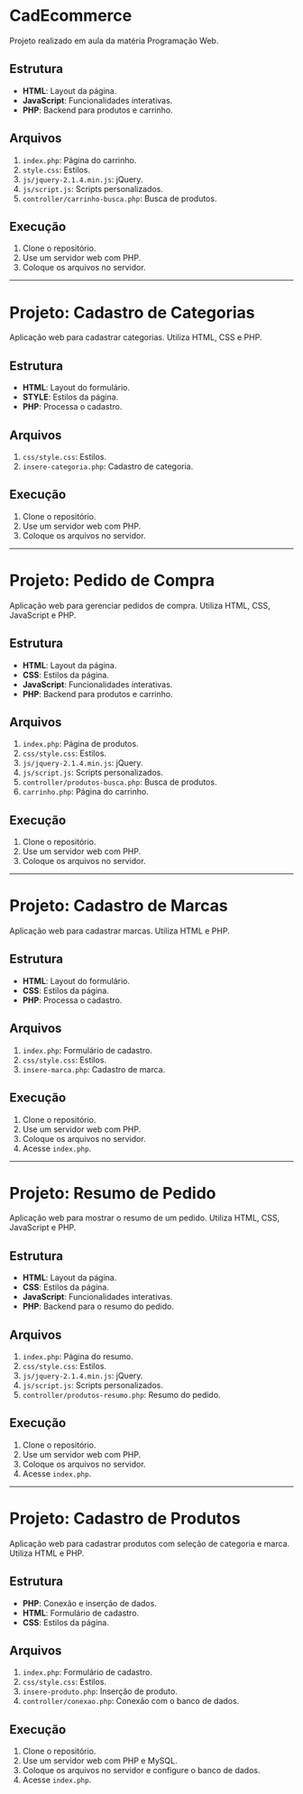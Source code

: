 # CadEcommerce
Projeto realizado em aula da matéria Programação Web. 

## Estrutura
 
- **HTML**: Layout da página.
- **JavaScript**: Funcionalidades interativas.
- **PHP**: Backend para produtos e carrinho.
 
## Arquivos
 
1. `index.php`: Página do carrinho.
2. `style.css`: Estilos.
3. `js/jquery-2.1.4.min.js`: jQuery.
4. `js/script.js`: Scripts personalizados.
5. `controller/carrinho-busca.php`: Busca de produtos.
 
## Execução
 
1. Clone o repositório.
2. Use um servidor web com PHP.
3. Coloque os arquivos no servidor.
 
---
 
# Projeto: Cadastro de Categorias
 
Aplicação web para cadastrar categorias. Utiliza HTML, CSS e PHP.
 
## Estrutura
 
- **HTML**: Layout do formulário.
- **STYLE**: Estilos da página.
- **PHP**: Processa o cadastro.
 
## Arquivos 

1. `css/style.css`: Estilos.
2. `insere-categoria.php`: Cadastro de categoria.
 
## Execução
 
1. Clone o repositório.
2. Use um servidor web com PHP.
3. Coloque os arquivos no servidor.
 
---
 
# Projeto: Pedido de Compra
 
Aplicação web para gerenciar pedidos de compra. Utiliza HTML, CSS, JavaScript e PHP.
 
## Estrutura
 
- **HTML**: Layout da página.
- **CSS**: Estilos da página.
- **JavaScript**: Funcionalidades interativas.
- **PHP**: Backend para produtos e carrinho.
 
## Arquivos
 
1. `index.php`: Página de produtos.
2. `css/style.css`: Estilos.
3. `js/jquery-2.1.4.min.js`: jQuery.
4. `js/script.js`: Scripts personalizados.
5. `controller/produtos-busca.php`: Busca de produtos.
6. `carrinho.php`: Página do carrinho.
 
## Execução
 
1. Clone o repositório.
2. Use um servidor web com PHP.
3. Coloque os arquivos no servidor.
---
 
# Projeto: Cadastro de Marcas
 
Aplicação web para cadastrar marcas. Utiliza HTML e PHP.
 
## Estrutura
 
- **HTML**: Layout do formulário.
- **CSS**: Estilos da página.
- **PHP**: Processa o cadastro.
 
## Arquivos
 
1. `index.php`: Formulário de cadastro.
2. `css/style.css`: Estilos.
3. `insere-marca.php`: Cadastro de marca.
 
## Execução
 
1. Clone o repositório.
2. Use um servidor web com PHP.
3. Coloque os arquivos no servidor.
4. Acesse `index.php`.
 
---
 
# Projeto: Resumo de Pedido
 
Aplicação web para mostrar o resumo de um pedido. Utiliza HTML, CSS, JavaScript e PHP.
 
## Estrutura
 
- **HTML**: Layout da página.
- **CSS**: Estilos da página.
- **JavaScript**: Funcionalidades interativas.
- **PHP**: Backend para o resumo do pedido.
 
## Arquivos
 
1. `index.php`: Página do resumo.
2. `css/style.css`: Estilos.
3. `js/jquery-2.1.4.min.js`: jQuery.
4. `js/script.js`: Scripts personalizados.
5. `controller/produtos-resumo.php`: Resumo do pedido.
 
## Execução
 
1. Clone o repositório.
2. Use um servidor web com PHP.
3. Coloque os arquivos no servidor.
4. Acesse `index.php`.
 
---
 
# Projeto: Cadastro de Produtos
 
Aplicação web para cadastrar produtos com seleção de categoria e marca. Utiliza HTML e PHP.
 
## Estrutura
 
- **PHP**: Conexão e inserção de dados.
- **HTML**: Formulário de cadastro.
- **CSS**: Estilos da página.
 
## Arquivos
 
1. `index.php`: Formulário de cadastro.
2. `css/style.css`: Estilos.
3. `insere-produto.php`: Inserção de produto.
4. `controller/conexao.php`: Conexão com o banco de dados.
 
## Execução
 
1. Clone o repositório.
2. Use um servidor web com PHP e MySQL.
3. Coloque os arquivos no servidor e configure o banco de dados.
4. Acesse `index.php`.

